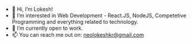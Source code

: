 - 👋 Hi, I’m Lokesh!
- 👀 I’m interested in Web Development - React.JS, NodeJS, Competetive Programming and everything related to technology.
- 🌱 I’m currently open to work.
- 📫 You can reach me out on: neolokeshkr@gmail.com

<!---
Neolokeshkr/Neolokeshkr is a ✨ special ✨ repository because its `README.md` (this file) appears on your GitHub profile.
You can click the Preview link to take a look at your changes.
--->

